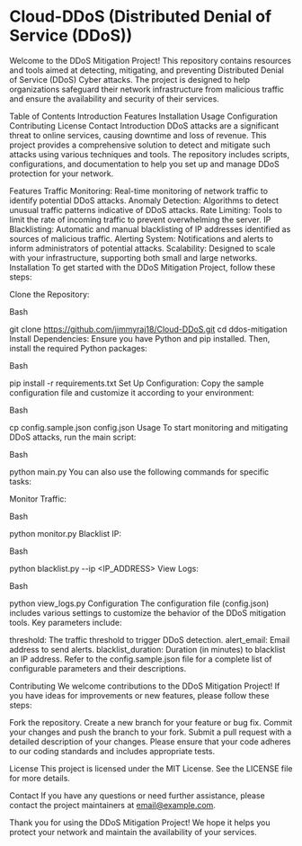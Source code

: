 # Cloud-DDoS (Distributed Denial of Service (DDoS))
Welcome to the DDoS Mitigation Project! This repository contains resources and tools aimed at detecting, mitigating, and preventing Distributed Denial of Service (DDoS) Cyber attacks. The project is designed to help organizations safeguard their network infrastructure from malicious traffic and ensure the availability and security of their services.

Table of Contents
Introduction
Features
Installation
Usage
Configuration
Contributing
License
Contact
Introduction
DDoS attacks are a significant threat to online services, causing downtime and loss of revenue. This project provides a comprehensive solution to detect and mitigate such attacks using various techniques and tools. The repository includes scripts, configurations, and documentation to help you set up and manage DDoS protection for your network.

Features
Traffic Monitoring: Real-time monitoring of network traffic to identify potential DDoS attacks.
Anomaly Detection: Algorithms to detect unusual traffic patterns indicative of DDoS attacks.
Rate Limiting: Tools to limit the rate of incoming traffic to prevent overwhelming the server.
IP Blacklisting: Automatic and manual blacklisting of IP addresses identified as sources of malicious traffic.
Alerting System: Notifications and alerts to inform administrators of potential attacks.
Scalability: Designed to scale with your infrastructure, supporting both small and large networks.
Installation
To get started with the DDoS Mitigation Project, follow these steps:

Clone the Repository:

Bash

git clone https://github.com/jimmyraj18/Cloud-DDoS.git
cd ddos-mitigation
Install Dependencies: Ensure you have Python and pip installed. Then, install the required Python packages:

Bash

pip install -r requirements.txt
Set Up Configuration: Copy the sample configuration file and customize it according to your environment:

Bash

cp config.sample.json config.json
Usage
To start monitoring and mitigating DDoS attacks, run the main script:

Bash

python main.py
You can also use the following commands for specific tasks:

Monitor Traffic:

Bash

python monitor.py
Blacklist IP:

Bash

python blacklist.py --ip <IP_ADDRESS>
View Logs:

Bash

python view_logs.py
Configuration
The configuration file (config.json) includes various settings to customize the behavior of the DDoS mitigation tools. Key parameters include:

threshold: The traffic threshold to trigger DDoS detection.
alert_email: Email address to send alerts.
blacklist_duration: Duration (in minutes) to blacklist an IP address.
Refer to the config.sample.json file for a complete list of configurable parameters and their descriptions.

Contributing
We welcome contributions to the DDoS Mitigation Project! If you have ideas for improvements or new features, please follow these steps:

Fork the repository.
Create a new branch for your feature or bug fix.
Commit your changes and push the branch to your fork.
Submit a pull request with a detailed description of your changes.
Please ensure that your code adheres to our coding standards and includes appropriate tests.

License
This project is licensed under the MIT License. See the LICENSE file for more details.

Contact
If you have any questions or need further assistance, please contact the project maintainers at email@example.com.

Thank you for using the DDoS Mitigation Project! We hope it helps you protect your network and maintain the availability of your services.

